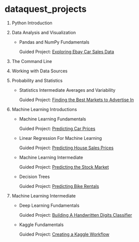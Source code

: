 # dataquest_projects

1. Python Introduction
2. Data Analysis and Visualization
   - Pandas and NumPy Fundamentals
   
     Guided Project: [Exploring Ebay Car Sales Data](https://github.com/zhao365/dataquest_projects/blob/master/Exploring%20Ebay%20Car%20Sales%20Data/Exploring%20Ebay%20Car%20Sales%20Data.ipynb)
3. The Command Line
4. Working with Data Sources
5. Probability and Statistics
    - Statistics Intermediate Averages and Variability

      Guided Project: [Finding the Best Markets to Advertise In](https://github.com/zhao365/dataquest_projects/blob/master/Finding%20the%20Best%20Markets%20to%20Advertise%20In/Finding%20the%20Best%20Markets%20to%20Advertise%20In.ipynb)
6. Machine Learning Introductions
   - Machine Learning Fundamentals

     Guided Project: [Predicting Car Prices](https://github.com/zhao365/dataquest_projects/blob/master/Predicting%20Car%20Prices/Predicting%20Car%20Price.ipynb)
     
   - Linear Regression For Machine Learning
    
     Guided Project: [Predicting House Sales Prices](https://github.com/zhao365/dataquest_projects/blob/master/Predicting%20House%20Sale%20Prices/Predicting%20House%20Sale%20Prices.ipynb)
     
   - Machine Learning Intermediate
   
     Guided Project: [Predicting the Stock Market](https://github.com/zhao365/dataquest_projects/blob/master/Predicting%20the%20stock%20market/predict.py)


   - Decision Trees
   
     Guided Project: [Predicting Bike Rentals](https://github.com/zhao365/dataquest_projects/blob/master/Predicting%20Bike%20Rentals/Predicting%20Bike%20Rentals.ipynb)
     
7. Machine Learning Intermediate   
   - Deep Learning Fundamentals
   
     Guided Project: [Building A Handwritten Digits Classifier](https://github.com/zhao365/dataquest_projects/blob/master/Building%20A%20Handwritten%20Digits%20Classifier/Building%20A%20Handwritten%20Digits%20Classifier.ipynb)
     
   - Kaggle Fundamentals
   
     Guided Project: [Creating a Kaggle Workflow](https://github.com/zhao365/dataquest_projects/blob/master/Creating%20a%20Kaggle%20Workflow/Creating%20a%20Kaggle%20Workflow.ipynb)
